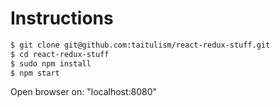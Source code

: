 # Instructions

```bash
$ git clone git@github.com:taitulism/react-redux-stuff.git
$ cd react-redux-stuff
$ sudo npm install
$ npm start
```

Open browser on: "localhost:8080"

